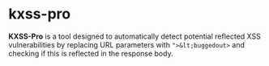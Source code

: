# kxss-pro
**KXSS-Pro** is a tool designed to automatically detect potential reflected XSS vulnerabilities by replacing URL parameters with `">&lt;buggedout>` and checking if this is reflected in the response body.
